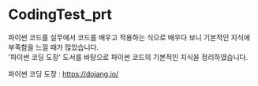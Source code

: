 # CodingTest_prt

파이썬 코드를 실무에서 코드를 배우고 적용하는 식으로 배우다 보니 기본적인 지식에 부족함을 느낄 때가 많았습니다.  
'파이썬 코딩 도장' 도서를 바탕으로 파이썬 코드의 기본적인 지식을 정리하였습니다.

파이썬 코딩 도장 : https://dojang.io/
